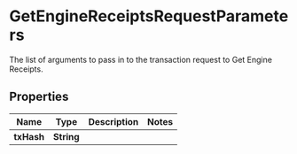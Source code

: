

# GetEngineReceiptsRequestParameters

The list of arguments to pass in to the transaction request to Get Engine Receipts.

## Properties

| Name | Type | Description | Notes |
|------------ | ------------- | ------------- | -------------|
|**txHash** | **String** |  |  |



